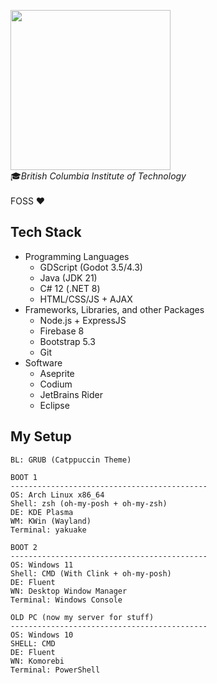 [<img src="https://github.com/user-attachments/assets/815a70a3-92aa-45d7-890f-31caa41c9372" width="256">](https://lunaui.cc/)
<br>🎓*British Columbia Institute of Technology* <br>
<br>FOSS ❤️

## Tech Stack
- Programming Languages
  - GDScript (Godot 3.5/4.3)
  - Java (JDK 21)
  - C# 12 (.NET 8)
  - HTML/CSS/JS + AJAX
- Frameworks, Libraries, and other Packages
  - Node.js + ExpressJS
  - Firebase 8
  - Bootstrap 5.3
  - Git
- Software
  - Aseprite
  - Codium
  - JetBrains Rider
  - Eclipse

## My Setup
```
BL: GRUB (Catppuccin Theme)

BOOT 1
--------------------------------------------
OS: Arch Linux x86_64
Shell: zsh (oh-my-posh + oh-my-zsh)
DE: KDE Plasma
WM: KWin (Wayland)
Terminal: yakuake

BOOT 2
--------------------------------------------
OS: Windows 11
Shell: CMD (With Clink + oh-my-posh)
DE: Fluent
WN: Desktop Window Manager
Terminal: Windows Console

OLD PC (now my server for stuff)
--------------------------------------------
OS: Windows 10
SHELL: CMD
DE: Fluent
WN: Komorebi
Terminal: PowerShell
```

<!---
Lunauii/Lunauii is a ✨ special ✨ repository because its `README.md` (this file) appears on your GitHub profile.
You can click the Preview link to take a look at your changes.
--->
